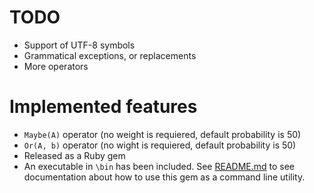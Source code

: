 TODO
====
 * Support of UTF-8 symbols
 * Grammatical exceptions, or replacements
 * More operators

Implemented features
====================
 * `Maybe(A)` operator (no weight is requiered,
   default probability is 50)
 * `Or(A, b)` operator (no wight is requiered,
   default probability is 50)
 * Released as a Ruby gem
 * An executable in `\bin` has been included.
   See [README.md](README.md) to see
   documentation about how to use this gem
   as a command line utility.